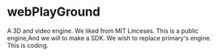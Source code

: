 # webPlayGround
A 3D and video engine.
We liked from MIT Linceses.
This is a public engine,And we will to make a SDK.
We wish to replace primary's engine.
This is coding.

